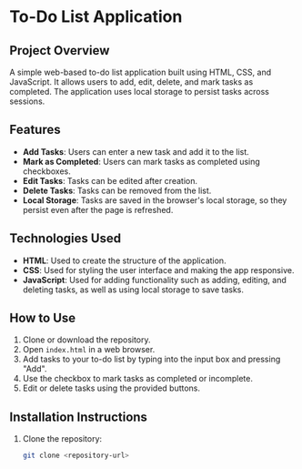 # To-Do List Application

## Project Overview
A simple web-based to-do list application built using HTML, CSS, and JavaScript. It allows users to add, edit, delete, and mark tasks as completed. The application uses local storage to persist tasks across sessions.

## Features
- **Add Tasks**: Users can enter a new task and add it to the list.
- **Mark as Completed**: Users can mark tasks as completed using checkboxes.
- **Edit Tasks**: Tasks can be edited after creation.
- **Delete Tasks**: Tasks can be removed from the list.
- **Local Storage**: Tasks are saved in the browser's local storage, so they persist even after the page is refreshed.

## Technologies Used
- **HTML**: Used to create the structure of the application.
- **CSS**: Used for styling the user interface and making the app responsive.
- **JavaScript**: Used for adding functionality such as adding, editing, and deleting tasks, as well as using local storage to save tasks.

## How to Use
1. Clone or download the repository.
2. Open `index.html` in a web browser.
3. Add tasks to your to-do list by typing into the input box and pressing "Add".
4. Use the checkbox to mark tasks as completed or incomplete.
5. Edit or delete tasks using the provided buttons.

## Installation Instructions
1. Clone the repository:
   ```bash
   git clone <repository-url>
